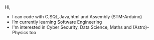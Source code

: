 Hi,
- I can code with C,SQL,Java,html and Assembly (STM-Arduino)
- I’m currently learning Software Engineering
- I'm interested in Cyber Security, Data Science, Maths and (Astro)-Physics too

<!---
L-Lawliet/L-Lawliet is a ✨ special ✨ repository because its `README.md` (this file) appears on your GitHub profile.
You can click the Preview link to take a look at your changes.
--->
